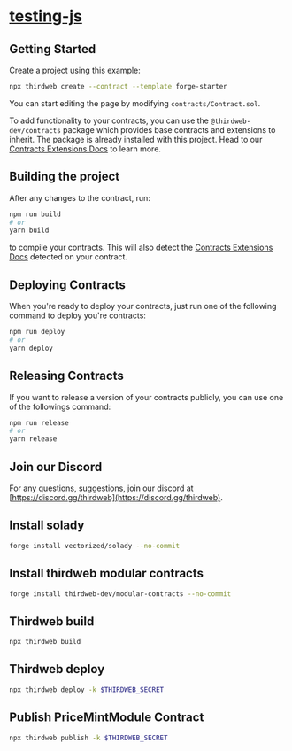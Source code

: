 # [testing-js](https://github.com/zntb/testing-js-for-odular-contracts)

## Getting Started

Create a project using this example:

```bash
npx thirdweb create --contract --template forge-starter
```

You can start editing the page by modifying `contracts/Contract.sol`.

To add functionality to your contracts, you can use the `@thirdweb-dev/contracts` package which provides base contracts and extensions to inherit. The package is already installed with this project. Head to our [Contracts Extensions Docs](https://portal.thirdweb.com/thirdweb-deploy/contract-extensions) to learn more.

## Building the project

After any changes to the contract, run:

```bash
npm run build
# or
yarn build
```

to compile your contracts. This will also detect the [Contracts Extensions Docs](https://portal.thirdweb.com/thirdweb-deploy/contract-extensions) detected on your contract.

## Deploying Contracts

When you're ready to deploy your contracts, just run one of the following command to deploy you're contracts:

```bash
npm run deploy
# or
yarn deploy
```

## Releasing Contracts

If you want to release a version of your contracts publicly, you can use one of the followings command:

```bash
npm run release
# or
yarn release
```

## Join our Discord

For any questions, suggestions, join our discord at [https://discord.gg/thirdweb](https://discord.gg/thirdweb).

## Install solady

```bash
forge install vectorized/solady --no-commit
```

## Install thirdweb modular contracts

```bash
forge install thirdweb-dev/modular-contracts --no-commit
```

## Thirdweb build

```bash
npx thirdweb build
```

## Thirdweb deploy

```bash
npx thirdweb deploy -k $THIRDWEB_SECRET
```

## Publish PriceMintModule Contract

```bash
npx thirdweb publish -k $THIRDWEB_SECRET
```
